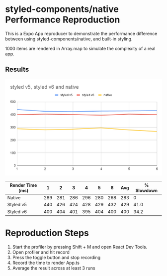 # styled-components/native Performance Reproduction

This is a Expo App reproducer to demonstrate the performance difference between using styled-components/native, and built-in styling.

1000 items are rendered in Array.map to simulate the complexity of a real app.

## Results

![graph.png](assets/graph.png)

| Render Time (ms) | 1   | 2   | 3   | 4   | 5   | 6   | Avg | % Slowdown |
|------------------|-----|-----|-----|-----|-----|-----|-----|------------|
| Native           | 289 | 281 | 286 | 296 | 280 | 268 |  283 | 0          |
| Styled v5        | 440 | 426 | 424 | 428 | 429 | 432 |  429 | 41.0       |
| Styled v6        | 400 | 404 | 401 | 395 | 404 | 400 | 400 | 34.2       |

# Reproduction Steps
1. Start the profiler by pressing Shift + M and open React Dev Tools.
2. Open profiler and hit record
3. Press the toggle button and stop recording
4. Record the time to render App.ts
5. Average the result across at least 3 runs



